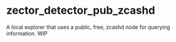 # zector_detector_pub_zcashd
A local explorer that uses a public, free, zcashd node for querying information. WIP
